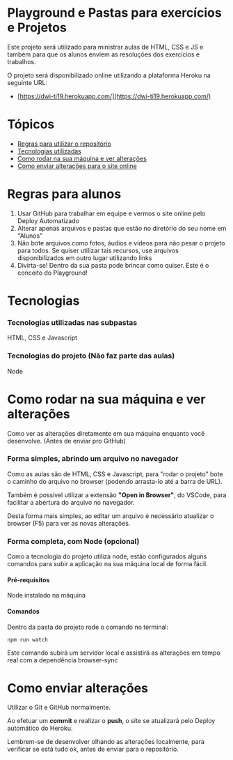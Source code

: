 # Playground e Pastas para exercícios e Projetos
Este projeto será utilizado para ministrar aulas de HTML, CSS e JS
e também para que os alunos enviem as resoluções dos exercícios e trabalhos.

O projeto será disponibilizado online utilizando a plataforma Heroku na seguinte URL:
* [https://dwi-ti19.herokuapp.com/](https://dwi-ti19.herokuapp.com/)

# Tópicos
* [Regras para utilizar o repositório](#regras-para-alunos) 
* [Tecnologias utilizadas](#tecnologias-utilizadas-nas-subpastas) 
* [Como rodar na sua máquina e ver alterações](#como-rodar-na-sua-máquina-e-ver-alterações) 
* [Como enviar alterações para o site online](#como-enviar-alterações) 

# Regras para alunos
1) Usar GitHub para trabalhar em equipe e vermos o site online pelo Deploy Automatizado
2) Alterar apenas arquivos e pastas que estão no diretório do seu nome em "Alunos"
3) Não bote arquivos como fotos, áudios e vídeos para não pesar o projeto para todos.
Se quiser utilizar tais recursos, use arquivos disponibilizados em outro lugar utilizando links
4) Divirta-se! Dentro da sua pasta pode brincar como quiser. Este é o conceito do Playground!

# Tecnologias

### Tecnologias utilizadas nas subpastas
HTML, CSS e Javascript

### Tecnologias do projeto (Não faz parte das aulas)
Node

# Como rodar na sua máquina e ver alterações
Como ver as alterações diretamente em sua máquina enquanto você desenvolve. (Antes de enviar pro GitHub)

### Forma simples, abrindo um arquivo no navegador
Como as aulas são de HTML, CSS e Javascript, para "rodar o projeto" bote o
caminho do arquivo no browser (podendo arrasta-lo até a barra de URL).

Também é possível utilizar a extensão **"Open in Browser"**, do VSCode,
para facilitar a abertura do arquivo no navegador.

Desta forma mais simples, ao editar um arquivo é necessário atualizar
o browser (F5) para ver as novas alterações.

### Forma completa, com Node (opcional)
Como a tecnologia do projeto utiliza node, estão configurados alguns
comandos para subir a aplicação na sua máquina local de forma fácil.

#### Pré-requisitos
Node instalado na máquina

#### Comandos
Dentro da pasta do projeto rode o comando no terminal:

```npm run watch```

Este comando subirá um servidor local e assistirá as alterações
em tempo real com a dependência browser-sync

# Como enviar alterações

Utilizar o Git e GitHub normalmente.

Ao efetuar um **commit** e realizar o **push**, o site se atualizará
pelo Deploy automático do Heroku.

Lembrem-se de desenvolver olhando as alterações localmente,
para verificar se está tudo ok, antes de enviar para o repositório.
